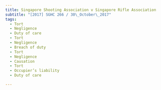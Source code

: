 ```yaml
---
title: Singapore Shooting Association v Singapore Rifle Association 
subtitle: "[2017] SGHC 266 / 30\_October\_2017"
tags:
  - Tort
  - Negligence
  - Duty of care
  - Tort
  - Negligence
  - Breach of duty
  - Tort
  - Negligence
  - Causation
  - Tort
  - Occupier’s liability
  - Duty of care

---
```


